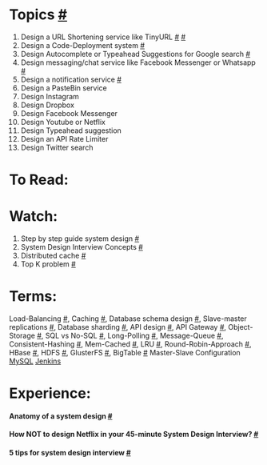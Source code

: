 # Topics [#](https://www.educative.io/courses/grokking-the-system-design-interview)

1. Design a URL Shortening service like TinyURL [#](https://www.educative.io/courses/grokking-the-system-design-interview/m2ygV4E81AR) [#](https://www.youtube.com/watch?v=fMZMm_0ZhK4)
2. Design a Code-Deployment system [#](https://www.youtube.com/watch?v=q0KGYwNbf-0)
3. Design Autocomplete or Typeahead Suggestions for Google search [#](https://www.youtube.com/watch?v=us0qySiUsGU)
4. Design messaging/chat service like Facebook Messenger or Whatsapp [#](https://www.youtube.com/watch?v=zKPNUMkwOJE)
5. Design a notification service [#](https://www.youtube.com/watch?v=bBTPZ9NdSk8)
6. Design a PasteBin service
7. Design Instagram
8. Design Dropbox
9. Design Facebook Messenger
10. Design Youtube or Netflix
11. Design Typeahead suggestion
12. Design an API Rate Limiter
13. Design Twitter search

# To Read:

# Watch:

1. Step by step guide system design [#](https://www.youtube.com/watch?v=bUHFg8CZFws)
2. System Design Interview Concepts [#](https://www.youtube.com/watch?v=REB_eGHK_P4)
3. Distributed cache [#](https://www.youtube.com/watch?v=iuqZvajTOyA)
4. Top K problem [#](https://www.youtube.com/watch?v=kx-XDoPjoHw)

# Terms:

Load-Balancing [#](), Caching [#](), Database schema design [#](), Slave-master replications [#](), Database sharding [#](), API design [#](), API Gateway [#](https://www.youtube.com/watch?v=vHQqQBYJtLI), Object-Storage [#](https://en.wikipedia.org/wiki/Object_storage), SQL vs No-SQL [#](https://www.geeksforgeeks.org/difference-between-sql-and-nosql/), Long-Polling [#](https://en.wikipedia.org/wiki/Push_technology#Long_polling), Message-Queue [#](https://en.wikipedia.org/wiki/Message_queue), Consistent-Hashing [#](), Mem-Cached [#](https://en.wikipedia.org/wiki/Memcached), LRU [#](https://en.wikipedia.org/wiki/Cache_replacement_policies#LRU), Round-Robin-Approach [#](https://en.wikipedia.org/wiki/Round-robin_scheduling), HBase [#](https://en.wikipedia.org/wiki/Apache_HBase), HDFS [#](https://en.wikipedia.org/wiki/Apache_Hadoop#HDFS), GlusterFS [#](https://en.wikipedia.org/wiki/GlusterFS), BigTable [#](https://en.wikipedia.org/wiki/Bigtable)
Master-Slave Configuration [MySQL](https://www.youtube.com/watch?v=JXDuVypcHNA) [Jenkins](https://www.youtube.com/watch?v=e2RkeISsDVE)

# Experience:
#### Anatomy of a system design [#](https://hackernoon.com/anatomy-of-a-system-design-interview-4cb57d75a53f)
#### How NOT to design Netflix in your 45-minute System Design Interview? [#](https://hackernoon.com/how-not-to-design-netflix-in-your-45-minute-system-design-interview-64953391a054)
#### 5 tips for system design interview [#](https://www.youtube.com/watch?v=CtmBGH8MkX4)
